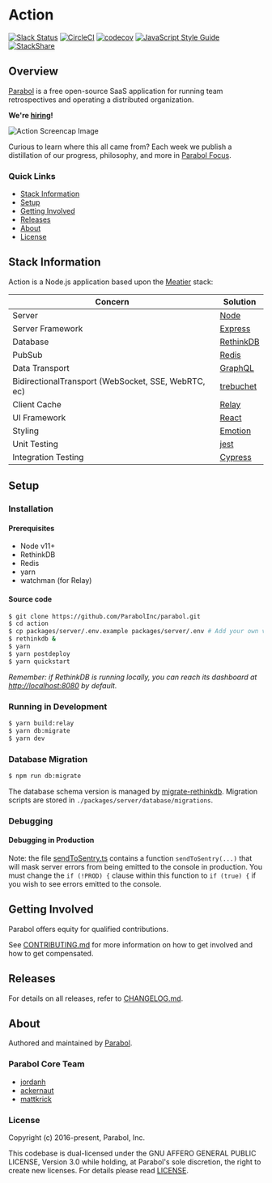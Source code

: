 # Action

[![Slack Status](http://slackin.parabol.co/badge.svg)](http://slackin.parabol.co/)
[![CircleCI](https://circleci.com/gh/ParabolInc/parabol.svg?style=svg)](https://circleci.com/gh/ParabolInc/parabol)
[![codecov](https://codecov.io/gh/ParabolInc/parabol/branch/master/graph/badge.svg)](https://codecov.io/gh/ParabolInc/parabol)
[![JavaScript Style Guide](https://img.shields.io/badge/code_style-standard-brightgreen.svg)](https://standardjs.com)
[![StackShare](https://img.shields.io/badge/tech-stack-0690fa.svg?style=flat)](https://stackshare.io/parabol-inc/parabol-multiplayer-web-app)

## Overview

[Parabol](https://www.parabol.co) is a free open-source SaaS application for
running team retrospectives and operating a distributed organization.

**We're [hiring](https://www.parabol.co/join)!**

![Action Screencap Image](./docs/images/20180718_Action_Snapshot.gif)

Curious to learn where this all came from? Each week we publish a distillation
of our progress, philosophy, and more in
[Parabol Focus](https://focus.parabol.co/).

### Quick Links

* [Stack Information](#stack-information)
* [Setup](#setup)
* [Getting Involved](#getting-involved)
* [Releases](#releases)
* [About](#about)
* [License](#license)

## Stack Information

Action is a Node.js application based upon the
[Meatier](https://github.com/mattkrick/meatier) stack:

| Concern                                             | Solution                                                   |
| --------------------------------------------------- | ---------------------------------------------------------- |
| Server                                              | [Node](https://nodejs.org/)                                |
| Server Framework                                    | [Express](http://expressjs.com/)                           |
| Database                                            | [RethinkDB](https://www.rethinkdb.com/)                    |
| PubSub                                              | [Redis](https://redis.io)                                  |
| Data Transport                                      | [GraphQL](https://github.com/graphql/graphql-js)           |
| BidirectionalTransport (WebSocket, SSE, WebRTC, ec) | [trebuchet](https://github.com/mattkrick/trebuchet-client) |
| Client Cache                                        | [Relay](https://facebook.github.io/relay/)                 |
| UI Framework                                        | [React](https://facebook.github.io/react/)                 |
| Styling                                             | [Emotion](https://emotion.sh/)                             |
| Unit Testing                                        | [jest](https://facebook.github.io/jest)                    |
| Integration Testing                                 | [Cypress](https://cypress.io)                              |

## Setup

### Installation

#### Prerequisites

 - Node v11+
 - RethinkDB
 - Redis
 - yarn
 - watchman (for Relay)

#### Source code

```bash
$ git clone https://github.com/ParabolInc/parabol.git
$ cd action
$ cp packages/server/.env.example packages/server/.env # Add your own vars here
$ rethinkdb &
$ yarn
$ yarn postdeploy
$ yarn quickstart
```
_Remember: if RethinkDB is running locally, you can reach its dashboard at
[http://localhost:8080](http://localhost:8080) by default._

### Running in Development
```bash
$ yarn build:relay
$ yarn db:migrate
$ yarn dev
```

### Database Migration

```bash
$ npm run db:migrate
```

The database schema version is managed by
[migrate-rethinkdb](https://github.com/ParabolInc/migrate-rethinkdb).
Migration scripts are stored in `./packages/server/database/migrations`.

### Debugging

#### Debugging in Production

Note: the file [sendToSentry.ts](packages/server/utils/sendToSentry.js) contains
a function `sendToSentry(...)` that will mask server errors from being emitted to
the console in production. You must change the `if (!PROD) {` clause within this
function to `if (true) {` if you wish to see errors emitted to the console.

## Getting Involved

Parabol offers equity for qualified contributions.

See [CONTRIBUTING.md](./CONTRIBUTING.md) for more information on how to
get involved and how to get compensated.

## Releases

For details on all releases, refer to [CHANGELOG.md](./CHANGELOG.md).

## About

Authored and maintained by [Parabol](http://parabol.co).

### Parabol Core Team

* [jordanh](https://github.com/jordanh)
* [ackernaut](https://github.com/ackernaut)
* [mattkrick](https://github.com/mattkrick)

### License

Copyright (c) 2016-present, Parabol, Inc.

This codebase is dual-licensed under the GNU AFFERO GENERAL PUBLIC LICENSE,
Version 3.0 while holding, at Parabol's sole discretion, the right to create
new licenses. For details please read [LICENSE](LICENSE).
